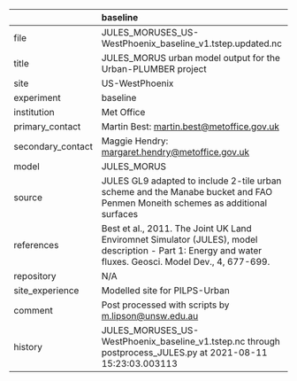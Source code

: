 |                   | baseline                                                                                                                                                |
|:------------------|:--------------------------------------------------------------------------------------------------------------------------------------------------------|
| file              | JULES_MORUSES_US-WestPhoenix_baseline_v1.tstep.updated.nc                                                                                               |
| title             | JULES_MORUS urban model output for the Urban-PLUMBER project                                                                                            |
| site              | US-WestPhoenix                                                                                                                                          |
| experiment        | baseline                                                                                                                                                |
| institution       | Met Office                                                                                                                                              |
| primary_contact   | Martin Best: martin.best@metoffice.gov.uk                                                                                                               |
| secondary_contact | Maggie Hendry: margaret.hendry@metoffice.gov.uk                                                                                                         |
| model             | JULES_MORUS                                                                                                                                             |
| source            | JULES GL9 adapted to include 2-tile urban scheme and the Manabe bucket and FAO Penmen Moneith schemes as additional surfaces                            |
| references        | Best et al., 2011. The Joint UK Land Enviromnet Simulator (JULES), model description - Part 1: Energy and water fluxes. Geosci. Model Dev., 4, 677-699. |
| repository        | N/A                                                                                                                                                     |
| site_experience   | Modelled site for PILPS-Urban                                                                                                                           |
| comment           | Post processed with scripts by m.lipson@unsw.edu.au                                                                                                     |
| history           | JULES_MORUSES_US-WestPhoenix_baseline_v1.tstep.nc through postprocess_JULES.py at 2021-08-11 15:23:03.003113                                            |
